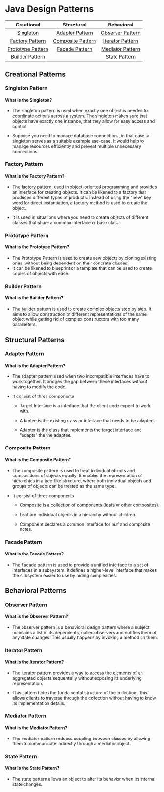# Java Design Patterns

|     Creational     |     Structural      |     Behavioral      |
|:------------------:|:-------------------:|:-------------------:|
| [Singleton ](#singleton-pattern)  | [Adapter Pattern](#adapter-pattern)     | [Observer Pattern](#observer-pattern)    |
| [Factory Pattern](#factory-pattern)    | [Composite Pattern](#composite-pattern)   | [Iterator Pattern](#iterator-pattern)    |
| [Prototype Pattern](#prototype-pattern)  | [Facade Pattern](#facade-pattern)      | [Mediator Pattern](#mediator-pattern)    |
| [Builder Pattern](#builder-pattern)    |                     | [State Pattern](#state-pattern)       |

## Creational Patterns

### Singleton Pattern
#### What is the Singleton?
- The singleton pattern is used when exactly one object is needed to coordinate actions across a system. The singleton makes sure that objects have exactly one instance, that they allow for easy access and control.  

- Suppose you need to manage database connections, in that case, a singleton serves as a suitable example use-case. It would help to manage resources efficiently and prevent multiple unnecessary connections.

### Factory Pattern
#### What is the Factory Pattern?
- The factory pattern, used in object-oriented programming and provides an interface for creating objects. It can be likened to a factory that produces different types of products. Instead of using the "new" key word for direct instantiation, a factory method is used to create the object.

- It is used in situations where you need to create objects of different classes that share a common interface or base class.

### Prototype Pattern
#### What is the Prototype Pattern?
- The Prototype Pattern is used to create new objects by cloning existing ones, without being dependent on their concrete classes. 
- It can be likened to blueprint or a template that can be used to create copies of objects with ease.

### Builder Pattern
#### What is the Builder Pattern?
- The builder pattern is used to create complex objects step by step. It aims to allow construction of different representations of the same object while getting rid of complex constructors with too many parameters.

## Structural Patterns

### Adapter Pattern
#### What is the Adapter Pattern?
- The adapter pattern used when two incompatible interfaces have to work together. It bridges the gap between these interfaces without having to modify the code. 

- It consist of three components
    - Target Interface is a interface that the client code expect to work with.

    - Adaptee is the existing class or interface that needs to be adapted. 

    - Adapter is the class that implements the target interface and "adapts" the the adaptee. 

### Composite Pattern
#### What is the Composite Pattern?
- The composite pattern is used to treat individual objects and compositions of objects equally. It enables the representation of hierarchies in a tree-like structure, where both individual objects and groups of objects can be treated as the same type. 

- It consist of three components
    - Composite is a collection of components (leafs or other composites).

    - Leaf are individual objects in a hierarchy without children. 

    - Component declares a common interface for leaf and composite notes.

### Facade Pattern
#### What is the Facade Pattern?
- The Facade pattern is used to provide a unified interface to a set of interfaces in a subsystem. It defines a higher-level interface that makes the subsystem easier to use by hiding complexities.


## Behavioral Patterns

### Observer Pattern
#### What is the Observer Pattern?
- The observer pattern is a behavioral design pattern where a subject maintains a list of its dependents, called observers and notifies them of any state changes. This usually happens by invoking a method on them. 

### Iterator Pattern
#### What is the Iterator Pattern?
- The iterator pattern  provides a way to access the elements of an aggregated objects sequentially without exposing its underlying representation. 

- This pattern hides the fundamental structure of the collection. This allows clients to traverse through the collection without having to know its implementation details.

### Mediator Pattern
#### What is the Mediator Pattern?
- The mediator pattern reduces coupling between classes by allowing them to communicate indirectly through a mediator object. 

### State Pattern
#### What is the State Pattern?
- The state pattern allows an object to alter its behavior when its internal state changes. 